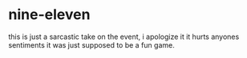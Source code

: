 # nine-eleven

this is just a sarcastic take on the event, i apologize it it hurts anyones sentiments it was just supposed to be a fun game.